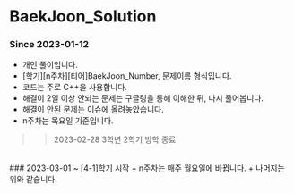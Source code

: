 # BaekJoon_Solution

### Since 2023-01-12
+ 개인 풀이입니다.
+ [학기][n주차][티어]BaekJoon_Number, 문제이름 형식입니다.
+ 코드는 주로 C++을 사용합니다.
+ 해결이 2일 이상 안되는 문제는 구글링을 통해 이해한 뒤, 다시 풀어봅니다.
+ 해결이 안된 문제는 이슈에 올려놓았습니다.
+ n주차는 목요일 기준입니다.
>> 2023-02-28 3학년 2학기 방학 종료
<br>
### 2023-03-01 ~ [4-1]학기 시작
+ n주차는 매주 월요일에 바뀝니다.
+ 나머지는 위와 같습니다.
